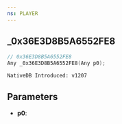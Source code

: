 ```yaml
---
ns: PLAYER
---
```

## _0x36E3D8B5A6552FE8

```c
// 0x36E3D8B5A6552FE8
Any _0x36E3D8B5A6552FE8(Any p0);
```

```
NativeDB Introduced: v1207
```

## Parameters
* **p0**:
